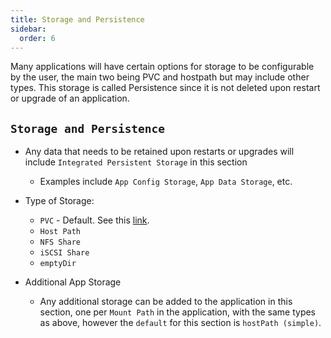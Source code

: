 ```yaml
---
title: Storage and Persistence
sidebar:
  order: 6
---
```


Many applications will have certain options for storage to be configurable by the user, the main two being PVC and hostpath but may include other types. This storage is called Persistence since it is not deleted upon restart or upgrade of an application.

## `Storage and Persistence`

- Any data that needs to be retained upon restarts or upgrades will include `Integrated Persistent Storage` in this section
  - Examples include `App Config Storage`, `App Data Storage`, etc.
- Type of Storage:

  - `PVC` - Default. See this [link](/general/faq#why-pvc-is-recommended-over-hostpath).
  - `Host Path`
  - `NFS Share`
  - `iSCSI Share`
  - `emptyDir`

- Additional App Storage
  - Any additional storage can be added to the application in this section, one per `Mount Path` in the application, with the same types as above, however the `default` for this section is `hostPath (simple)`.
